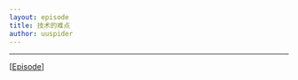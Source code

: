 ```yaml
---
layout: episode
title: 技术的难点
author: uuspider
---
```





***

[[Episode][episode]]

[episode]:http://about.uuspider.com/2019/06/02/episodeindex.html